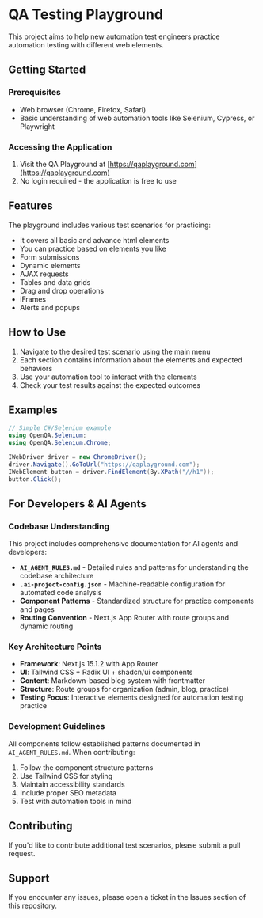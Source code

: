 # QA Testing Playground

This project aims to help new automation test engineers practice automation testing with different web elements.

## Getting Started

### Prerequisites

- Web browser (Chrome, Firefox, Safari)
- Basic understanding of web automation tools like Selenium, Cypress, or Playwright

### Accessing the Application

1. Visit the QA Playground at [https://qaplayground.com](https://qaplayground.com)
2. No login required - the application is free to use

## Features

The playground includes various test scenarios for practicing:

- It covers all basic and advance html elements
- You can practice based on elements you like
- Form submissions
- Dynamic elements
- AJAX requests
- Tables and data grids
- Drag and drop operations
- iFrames
- Alerts and popups

## How to Use

1. Navigate to the desired test scenario using the main menu
2. Each section contains information about the elements and expected behaviors
3. Use your automation tool to interact with the elements
4. Check your test results against the expected outcomes

## Examples

```csharp
// Simple C#/Selenium example
using OpenQA.Selenium;
using OpenQA.Selenium.Chrome;

IWebDriver driver = new ChromeDriver();
driver.Navigate().GoToUrl("https://qaplayground.com");
IWebElement button = driver.FindElement(By.XPath("//h1"));
button.Click();
```

## For Developers & AI Agents

### Codebase Understanding

This project includes comprehensive documentation for AI agents and developers:

- **`AI_AGENT_RULES.md`** - Detailed rules and patterns for understanding the codebase architecture
- **`.ai-project-config.json`** - Machine-readable configuration for automated code analysis
- **Component Patterns** - Standardized structure for practice components and pages
- **Routing Convention** - Next.js App Router with route groups and dynamic routing

### Key Architecture Points

- **Framework**: Next.js 15.1.2 with App Router
- **UI**: Tailwind CSS + Radix UI + shadcn/ui components
- **Content**: Markdown-based blog system with frontmatter
- **Structure**: Route groups for organization (admin, blog, practice)
- **Testing Focus**: Interactive elements designed for automation testing practice

### Development Guidelines

All components follow established patterns documented in `AI_AGENT_RULES.md`. When contributing:

1. Follow the component structure patterns
2. Use Tailwind CSS for styling
3. Maintain accessibility standards
4. Include proper SEO metadata
5. Test with automation tools in mind

## Contributing

If you'd like to contribute additional test scenarios, please submit a pull request.

## Support

If you encounter any issues, please open a ticket in the Issues section of this repository.
